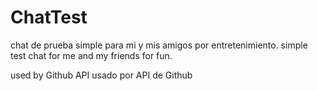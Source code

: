 # ChatTest
chat de prueba simple para mi y mis amigos por entretenimiento.
simple test chat for me and my friends for fun.

used by Github API
usado por API de Github
